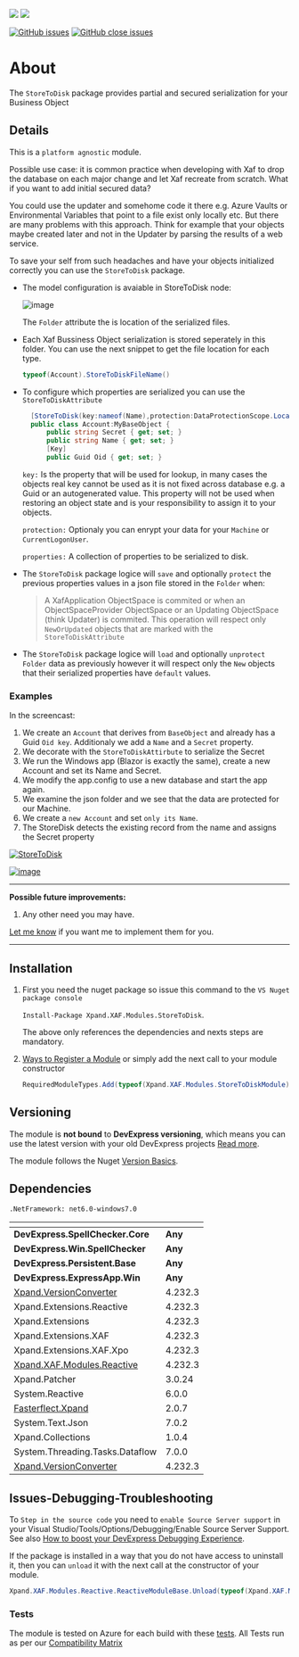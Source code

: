 ![](https://img.shields.io/nuget/v/Xpand.XAF.Modules.SpellChecker.svg?&style=flat) ![](https://img.shields.io/nuget/dt/Xpand.XAF.Modules.SpellChecker.svg?&style=flat)

[![GitHub issues](https://img.shields.io/github/issues/eXpandFramework/expand/SpellChecker.svg)](https://github.com/eXpandFramework/eXpand/issues?utf8=%E2%9C%93&q=is%3Aissue+is%3Aopen+sort%3Aupdated-desc+label%3AReactive.XAF+label%3ASpellChecker) [![GitHub close issues](https://img.shields.io/github/issues-closed/eXpandFramework/eXpand/SpellChecker.svg)](https://github.com/eXpandFramework/eXpand/issues?utf8=%E2%9C%93&q=is%3Aissue+is%3Aclosed+sort%3Aupdated-desc+label%3AReactive.XAF+label%3ASpellChecker)
# About 

The `StoreToDisk` package provides partial and secured serialization for your Business Object

## Details
This is a `platform agnostic` module.

Possible use case: it is common practice when developing with Xaf to drop the database on each major change and let Xaf recreate from scratch. What if you want to add initial secured data? 

You could use the updater and somehome code it there e.g. Azure Vaults or Environmental Variables that point to a file exist only locally etc. But there are many problems with this approach. Think for example that your objects maybe created later and not in the Updater by parsing the results of a web service.

To save your self from such headaches and have your objects initialized correctly you can use the `StoreToDisk` package.

* The model configuration is avaiable in StoreToDisk node:

  ![image](https://user-images.githubusercontent.com/159464/182100662-b4a2ff52-9f3c-455a-afd0-eade61daa4f4.png)

  The `Folder` attribute the is location of the serialized files.

* Each Xaf Bussiness Object serialization is stored seperately in this folder. You can use the next snippet to get the file location for each type.
  ```cs
  typeof(Account).StoreToDiskFileName()
  ```
* To configure which properties are serialized you can use the `StoreToDiskAttribute`
  ```cs
    [StoreToDisk(key:nameof(Name),protection:DataProtectionScope.LocalMachine,properties:nameof(Secret))]
    public class Account:MyBaseObject {
        public string Secret { get; set; }
        public string Name { get; set; }
        [Key]
        public Guid Oid { get; set; }
  ```
  `key:` Is the property that will be used for lookup, in many cases the objects real key cannot be used as it is not fixed across database e.g. a Guid or an autogenerated value. This property will not be used when restoring an object state and is your responsibility to assign it to your objects.

  `protection:` Optionaly you can enrypt your data for your `Machine` or `CurrentLogonUser`.

  `properties:` A collection of properties to be serialized to disk.

* The `StoreToDisk` package logice will `save` and optionally `protect` the previous properties values in a json file stored in the `Folder` when:
  > A XafApplication ObjectSpace is commited or when an ObjectSpaceProvider ObjectSpace or an Updating ObjectSpace (think Updater) is commited. This operation will respect only `NewOrUpdated` objects that are marked with the `StoreToDiskAttribute`
* The `StoreToDisk` package logice will `load` and optionally `unprotect` `Folder` data as previously however it will respect only the `New` objects that their serialized properties have `default` values.


    
### Examples

In the screencast:
1. We create an `Account` that derives from `BaseObject` and already has a Guid `Oid key`. Additionaly we add a `Name` and a `Secret` property.
2. We decorate with the `StoreToDiskAttirbute` to serialize the Secret
3. We run the Windows app (Blazor is exactly the same), create a new Account and set its Name and Secret.
4. We modify the app.config to use a new database and start the app again.
5. We examine the json folder and we see that the data are protected for our Machine.
6. We create a `new Account` and set `only its Name`.
7. The StoreDisk detects the existing record from the name and assigns the Secret property


<twitter tags="#StoreToDisk #Blazor">

[![StoreToDisk](https://user-images.githubusercontent.com/159464/182446841-7261e245-524b-45ab-80df-52079b28b24d.gif)](https://youtu.be/cEku_01kt9M)

</twitter>

[![image](https://user-images.githubusercontent.com/159464/87556331-2fba1980-c6bf-11ea-8a10-e525dda86364.png)](https://youtu.be/cEku_01kt9M)

--- 

**Possible future improvements:**

1. Any other need you may have.

[Let me know](https://github.com/sponsors/apobekiaris) if you want me to implement them for you.

---

## Installation 
1. First you need the nuget package so issue this command to the `VS Nuget package console` 

   `Install-Package Xpand.XAF.Modules.StoreToDisk`.

    The above only references the dependencies and nexts steps are mandatory.

2. [Ways to Register a Module](https://documentation.devexpress.com/eXpressAppFramework/118047/Concepts/Application-Solution-Components/Ways-to-Register-a-Module)
or simply add the next call to your module constructor
    ```cs
    RequiredModuleTypes.Add(typeof(Xpand.XAF.Modules.StoreToDiskModule));
    ```
## Versioning
The module is **not bound** to **DevExpress versioning**, which means you can use the latest version with your old DevExpress projects [Read more](https://github.com/eXpandFramework/XAF/tree/master/tools/Xpand.VersionConverter).

The module follows the Nuget [Version Basics](https://docs.microsoft.com/en-us/nuget/reference/package-versioning#version-basics).
## Dependencies
`.NetFramework: net6.0-windows7.0`

|<!-- -->|<!-- -->
|----|----
|**DevExpress.SpellChecker.Core**|**Any**
 |**DevExpress.Win.SpellChecker**|**Any**
 |**DevExpress.Persistent.Base**|**Any**
 |**DevExpress.ExpressApp.Win**|**Any**
|[Xpand.VersionConverter](https://github.com/eXpandFramework/Reactive.XAF/tree/master/tools/Xpand.VersionConverter)|4.232.3
 |Xpand.Extensions.Reactive|4.232.3
 |Xpand.Extensions|4.232.3
 |Xpand.Extensions.XAF|4.232.3
 |Xpand.Extensions.XAF.Xpo|4.232.3
 |[Xpand.XAF.Modules.Reactive](https://github.com/eXpandFramework/Reactive.XAF/tree/master/src/Modules/Xpand.XAF.Modules.Reactive)|4.232.3
 |Xpand.Patcher|3.0.24
 |System.Reactive|6.0.0
 |[Fasterflect.Xpand](https://github.com/eXpandFramework/Fasterflect)|2.0.7
 |System.Text.Json|7.0.2
 |Xpand.Collections|1.0.4
 |System.Threading.Tasks.Dataflow|7.0.0
 |[Xpand.VersionConverter](https://github.com/eXpandFramework/Reactive.XAF/tree/master/tools/Xpand.VersionConverter)|4.232.3

## Issues-Debugging-Troubleshooting

To `Step in the source code` you need to `enable Source Server support` in your Visual Studio/Tools/Options/Debugging/Enable Source Server Support. See also [How to boost your DevExpress Debugging Experience](https://github.com/eXpandFramework/DevExpress.XAF/wiki/How-to-boost-your-DevExpress-Debugging-Experience#1-index-the-symbols-to-your-custom-devexpresss-installation-location).

If the package is installed in a way that you do not have access to uninstall it, then you can `unload` it with the next call at the constructor of your module.
```cs
Xpand.XAF.Modules.Reactive.ReactiveModuleBase.Unload(typeof(Xpand.XAF.Modules.StoreToDisk.StoreToDiskModule))
```


### Tests
The module is tested on Azure for each build with these [tests](https://github.com/eXpandFramework/Packages/tree/master/src/Tests/Xpand.XAF.s.StoreToDisk.StoreToDisk). 
All Tests run as per our [Compatibility Matrix](https://github.com/eXpandFramework/DevExpress.XAF#compatibility-matrix)

